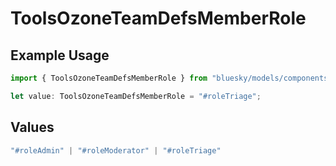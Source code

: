 # ToolsOzoneTeamDefsMemberRole

## Example Usage

```typescript
import { ToolsOzoneTeamDefsMemberRole } from "bluesky/models/components";

let value: ToolsOzoneTeamDefsMemberRole = "#roleTriage";
```

## Values

```typescript
"#roleAdmin" | "#roleModerator" | "#roleTriage"
```